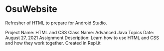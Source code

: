 # OsuWebsite
Refresher of HTML to prepare for Android Studio.

Project Name: HTML and CSS
Class Name: Advanced Java Topics
Date: August 27, 2021
Assignment Description: Learn how to use HTML and CSS and how they work together. Created in Repl.it
